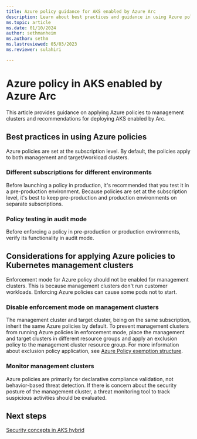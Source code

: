 ```yaml
---
title: Azure policy guidance for AKS enabled by Azure Arc
description: Learn about best practices and guidance in using Azure policy in AKS enabled by Arc.
ms.topic: article
ms.date: 01/10/2024
author: sethmanheim
ms.author: sethm
ms.lastreviewed: 05/03/2023
ms.reviewer: sulahiri

---
```


# Azure policy in AKS enabled by Azure Arc

This article provides guidance on applying Azure policies to management clusters and recommendations for deploying AKS enabled by Arc.

## Best practices in using Azure policies

Azure policies are set at the subscription level. By default, the policies apply to both management and target/workload clusters.

### Different subscriptions for different environments

Before launching a policy in production, it's recommended that you test it in a pre-production environment. Because policies are set at the subscription level, it's best to keep pre-production and production environments on separate subscriptions.

### Policy testing in audit mode

Before enforcing a policy in pre-production or production environments, verify its functionality in audit mode.

## Considerations for applying Azure policies to Kubernetes management clusters

Enforcement mode for Azure policy should not be enabled for management clusters. This is because management clusters don't run customer workloads. Enforcing Azure policies can cause some pods not to start.

### Disable enforcement mode on management clusters

The management cluster and target cluster, being on the same subscription, inherit the same Azure policies by default. To prevent management clusters from running Azure policies in enforcement mode, place the management and target clusters in different resource groups and apply an exclusion policy to the management cluster resource group. For more information about exclusion policy application, see [Azure Policy exemption structure](/azure/governance/policy/concepts/exemption-structure).

### Monitor management clusters

Azure policies are primarily for declarative compliance validation, not behavior-based threat detection. If there is concern about the security posture of the management cluster, a threat monitoring tool to track suspicious activities should be evaluated.

## Next steps

[Security concepts in AKS hybrid](concepts-security.md)
